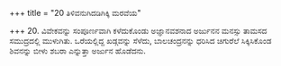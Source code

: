+++
title = "20 ತಿಳಿವನುಗಿದಡಿಗಿಕ್ಕಿ ಮರವೆಯ"

+++
20. ವಿವೇಕವನ್ನು ಸಂಪೂರ್ಣವಾಗಿ ಕಳೆದುಕೊಂಡು ಅಜ್ಞಾನವಶನಾದ ಅರ್ಜುನನ ಮನಸ್ಸು ತಾಮಸದ ಸಮುದ್ರದಲ್ಲಿ ಮುಳುಗಿತು.  ಒರೆಯಲ್ಲಿದ್ದ  ಖಡ್ಗವನ್ನು ಸೆಳೆದು, ಬಾಲಚಂದ್ರನನ್ನು ಧರಿಸಿದ ಚಿಗುರೆಲೆ ಸಿಕ್ಕಿಸಿಕೊಂಡ ಶಿವನನ್ನು ಬೀಳು ಶಬರಾ ಎನ್ನುತ್ತಾ ಅರ್ಜುನ ಹೊಡೆದನು.